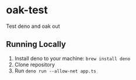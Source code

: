 # oak-test
Test deno and oak out

## Running Locally

1. Install deno to your machine: `brew install deno`
2. Clone repository
3. Run `deno run --allow-net app.ts`
